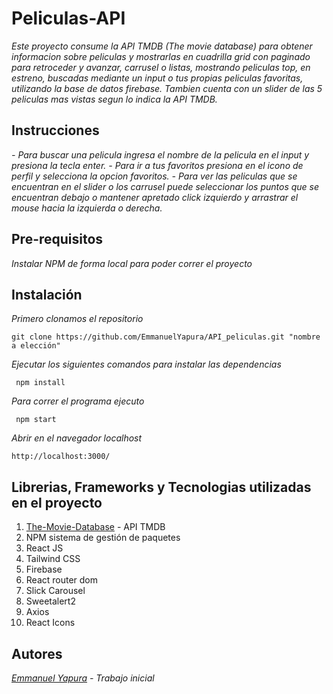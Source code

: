 # Peliculas-API

*Este proyecto consume la API TMDB (The movie database) para obtener informacion sobre peliculas y mostrarlas en cuadrilla grid con paginado para retroceder y avanzar, carrusel o listas, mostrando peliculas top, en estreno, buscadas mediante un input o tus propias peliculas favoritas, utilizando la base de datos firebase. Tambien cuenta con un slider de las 5 peliculas mas vistas segun lo indica la API TMDB.*

## Instrucciones 

 *- Para buscar una pelicula ingresa el nombre de la pelicula en el input y presiona la tecla enter.* 
 *- Para ir a tus favoritos presiona en el icono de perfil y selecciona la opcion favoritos.*
 *- Para ver las peliculas que se encuentran en el slider o los carrusel puede seleccionar los puntos que se encuentran debajo o mantener apretado click izquierdo y arrastrar el mouse hacia la izquierda o derecha.*

## Pre-requisitos

*Instalar NPM de forma local para poder correr el proyecto*

## Instalación

*Primero clonamos el repositorio*

``` 
git clone https://github.com/EmmanuelYapura/API_peliculas.git "nombre a elección"
```

*Ejecutar los siguientes comandos para instalar las dependencias*

```
 npm install 
 ```

*Para correr el programa ejecuto*

``` 
 npm start 
```

*Abrir en el navegador localhost*

``` 
http://localhost:3000/ 
```

## Librerias, Frameworks y Tecnologias utilizadas en el proyecto

1. [The-Movie-Database](https://developer.themoviedb.org/reference/intro/getting-started) - API TMDB 
2. NPM sistema de gestión de paquetes
3. React JS
4. Tailwind CSS
5. Firebase
6. React router dom
7. Slick Carousel
8. Sweetalert2
9. Axios
10. React Icons

## Autores

*[Emmanuel Yapura](https://www.linkedin.com/in/emmanuelyapura/) - Trabajo inicial*
